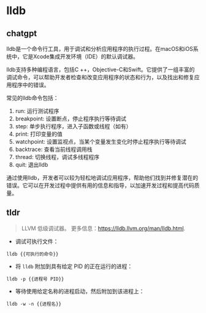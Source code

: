 # lldb 
## chatgpt 
lldb是一个命令行工具，用于调试和分析应用程序的执行过程。在macOS和iOS系统中，它是Xcode集成开发环境（IDE）的默认调试器。

lldb支持多种编程语言，包括C ++，Objective-C和Swift。它提供了一组丰富的调试命令，可以帮助开发者检查和改变应用程序的状态和行为，以及找出和修复应用程序中的错误。

常见的lldb命令包括：

1. run: 运行测试程序
2. breakpoint: 设置断点，停止程序执行等待调试
3. step: 单步执行程序，进入子函数或线程（如有）
4. print: 打印变量的值
5. watchpoint: 设置监视点，当某个变量发生变化时停止程序执行等待调试
6. backtrace: 查看当前线程调用栈
7. thread: 切换线程，调试多线程程序
8. quit: 退出lldb

通过使用lldb，开发者可以较为轻松地调试应用程序，帮助他们找到并修复潜在的错误。它可以在开发过程中提供有用的信息和指导，以加速开发过程和提高代码质量。 

## tldr 
 
> LLVM 低级调试器。
> 更多信息：<https://lldb.llvm.org/man/lldb.html>.

- 调试可执行文件：

`lldb {{可执行的命令}}`

- 将 `lldb` 附加到具有给定 PID 的正在运行的进程：

`lldb -p {{进程号 PID}}`

- 等待使用给定名称的进程启动，然后附加到该进程上：

`lldb -w -n {{进程名}}`
